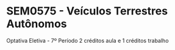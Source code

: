 # SEM0575 - Veículos Terrestres Autônomos
Optativa Eletiva - 7º Período
2 créditos aula e 1 créditos trabalho
